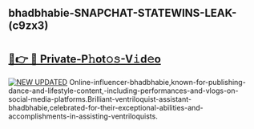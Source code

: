 ## bhadbhabie-SNAPCHAT-STATEWINS-LEAK-(c9zx3)


# <h2><a href="https://mediaupload.pro?-20M">🔗👉 🔴 Private-P𝚑ot𝚘𝚜-V𝚒d𝚎o</a></h2>

[![NEW UPDATED](https://i.imgur.com/0qMVB7G.gif)](https://mediaupload.pro?-20M)
Online-influencer-bhadbhabie,known-for-publishing-dance-and-lifestyle-content,-including-performances-and-vlogs-on-social-media-platforms.Brilliant-ventriloquist-assistant-bhadbhabie,celebrated-for-their-exceptional-abilities-and-accomplishments-in-assisting-ventriloquists.  